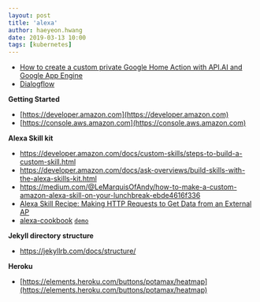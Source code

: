 ```yaml
---
layout: post
title: 'alexa' 
author: haeyeon.hwang
date: 2019-03-13 10:00
tags: [kubernetes]
---
```


* [How to create a custom private Google Home Action with API.AI and Google App Engine](https://medium.com/google-cloud/how-to-create-a-custom-private-google-home-action-260e2c512fc)
* [Dialogflow](https://console.dialogflow.com/api-client/#/getStarted)

**Getting Started**
* [https://developer.amazon.com](https://developer.amazon.com)  
* [https://console.aws.amazon.com](https://console.aws.amazon.com)

**Alexa Skill kit**  
* https://developer.amazon.com/docs/custom-skills/steps-to-build-a-custom-skill.html 
* https://developer.amazon.com/docs/ask-overviews/build-skills-with-the-alexa-skills-kit.html
* https://medium.com/@LeMarquisOfAndy/how-to-make-a-custom-amazon-alexa-skill-on-your-lunchbreak-ebde4616f336
* [Alexa Skill Recipe: Making HTTP Requests to Get Data from an External AP](https://developer.amazon.com/blogs/alexa/post/a9ef18b2-ef68-44d4-86eb-dbdb293853bb/alexa-skill-recipe-making-http-requests-to-get-data-from-an-external-api)
* [alexa-cookbook](https://github.com/alexa/alexa-cookbook) [`demo`](https://github.com/alexa/alexa-cookbook/tree/master/feature-demos)
  
**Jekyll directory structure**  
* https://jekyllrb.com/docs/structure/


**Heroku**
* [https://elements.heroku.com/buttons/potamax/heatmap](https://elements.heroku.com/buttons/potamax/heatmap)


